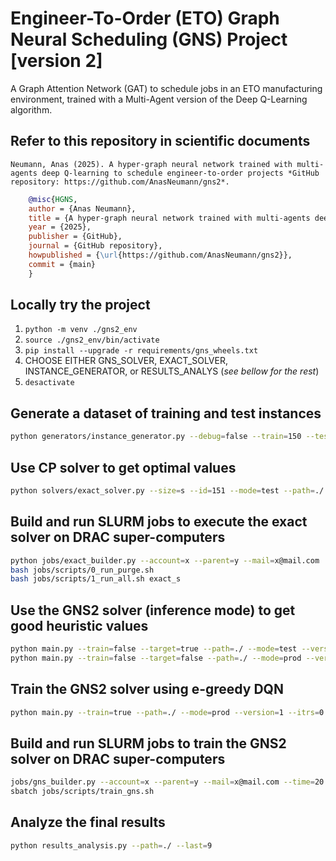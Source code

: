 # Engineer-To-Order (ETO) Graph Neural Scheduling (GNS) Project [version 2]
A Graph Attention Network (GAT) to schedule jobs in an ETO manufacturing environment, trained with a Multi-Agent version of the Deep Q-Learning algorithm.

## Refer to this repository in scientific documents
`Neumann, Anas (2025). A hyper-graph neural network trained with multi-agents deep Q-learning to schedule engineer-to-order projects *GitHub repository: https://github.com/AnasNeumann/gns2*.`

```bibtex
    @misc{HGNS,
    author = {Anas Neumann},
    title = {A hyper-graph neural network trained with multi-agents deep Q-learning to schedule engineer-to-order projects},
    year = {2025},
    publisher = {GitHub},
    journal = {GitHub repository},
    howpublished = {\url{https://github.com/AnasNeumann/gns2}},
    commit = {main}
    }
```

## Locally try the project
1. `python -m venv ./gns2_env`
2. `source ./gns2_env/bin/activate`
3. `pip install --upgrade -r requirements/gns_wheels.txt`
4. CHOOSE EITHER GNS_SOLVER, EXACT_SOLVER, INSTANCE_GENERATOR, or RESULTS_ANALYS (_see bellow for the rest_)
5. `desactivate`

## Generate a dataset of training and test instances
```bash
python generators/instance_generator.py --debug=false --train=150 --test=50
```

## Use CP solver to get optimal values
```bash
python solvers/exact_solver.py --size=s --id=151 --mode=test --path=./ --time=1 --memory=8
```

## Build and run SLURM jobs to execute the exact solver on DRAC super-computers
```bash
python jobs/exact_builder.py --account=x --parent=y --mail=x@mail.com
bash jobs/scripts/0_run_purge.sh
bash jobs/scripts/1_run_all.sh exact_s
```

## Use the GNS2 solver (inference mode) to get good heuristic values
```bash
python main.py --train=false --target=true --path=./ --mode=test --version=1 --itrs=0 --size=s --id=151  --interactive=false # one instance only
python main.py --train=false --target=false --path=./ --mode=prod --version=1 --itrs=0 --interactive=false # all test instances
```

## Train the GNS2 solver using e-greedy DQN
```bash
python main.py --train=true --path=./ --mode=prod --version=1 --itrs=0 --interactive=true
```

## Build and run SLURM jobs to train the GNS2 solver on DRAC super-computers
```bash
jobs/gns_builder.py --account=x --parent=y --mail=x@mail.com --time=20 --memory=187 --cpu=16 --version=1 --itrs=0
sbatch jobs/scripts/train_gns.sh
```

## Analyze the final results
```bash
python results_analysis.py --path=./ --last=9
```